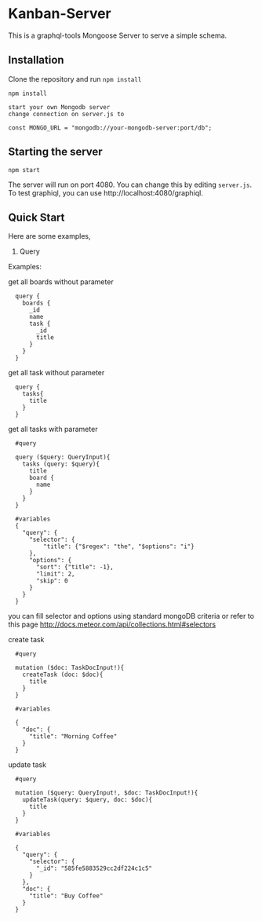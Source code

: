 # Kanban-Server

This is a graphql-tools Mongoose Server to serve a simple schema.



## Installation

Clone the repository and run `npm install`

```
npm install

start your own Mongodb server
change connection on server.js to

const MONGO_URL = "mongodb://your-mongodb-server:port/db";
```

## Starting the server

```
npm start
```

The server will run on port 4080. You can change this by editing `server.js`.
To test graphiql, you can use http://localhost:4080/graphiql.

## Quick Start

Here are some examples,

1. Query

Examples:

get all boards without parameter
```
  query {
    boards {
      _id
      name
      task {
        _id
        title
      }
    }
  }
```

get all task without parameter
```
  query {
    tasks{
      title
    }
  }
```

get all tasks with parameter
```
  #query

  query ($query: QueryInput){
    tasks (query: $query){
      title
      board {
        name
      }
    }
  }

  #variables
  {
    "query": {
      "selector": {
          "title": {"$regex": "the", "$options": "i"}
      },
      "options": {
        "sort": {"title": -1},
        "limit": 2,
        "skip": 0
      }  
    }
  }

```
you can fill selector and options using standard mongoDB criteria or refer to this page http://docs.meteor.com/api/collections.html#selectors


create task
```
  #query

  mutation ($doc: TaskDocInput!){
    createTask (doc: $doc){
      title
    }
  }

  #variables

  {
    "doc": {
      "title": "Morning Coffee"
    }
  }
```

update task
```
  #query

  mutation ($query: QueryInput!, $doc: TaskDocInput!){
    updateTask(query: $query, doc: $doc){
      title
    }
  }

  #variables

  {
    "query": {
      "selector": {
        "_id": "585fe5883529cc2df224c1c5"
      }
    },
    "doc": {
      "title": "Buy Coffee"
    }
  }
```
